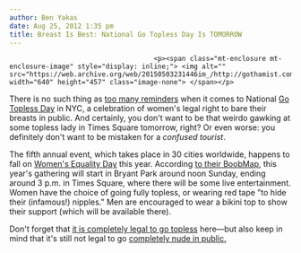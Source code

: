 ```yaml
---
author: Ben Yakas
date: Aug 25, 2012 1:35 pm
title: Breast Is Best: National Go Topless Day Is TOMORROW
---
```


	
										<p><span class="mt-enclosure mt-enclosure-image" style="display: inline;"> <img alt="" src="https://web.archive.org/web/20150503231446im_/http://gothamist.com/upload/2011/08/4toplessday0811.jpg" width="640" height="457" class="image-none"> </span></p>

<p>There is no such thing as <a href="https://web.archive.org/web/20150503231446/http://gothamist.com/2012/08/16/save_the_date_august_26th_is_toples.php">too many reminders</a> when it comes to National <a href="https://web.archive.org/web/20150503231446/http://gothamist.com/tags/toplessday">Go Topless Day</a> in NYC, a celebration of women&apos;s legal right to bare their breasts in public. And certainly, you don&apos;t want to be that weirdo gawking at some topless lady in Times Square tomorrow, right? Or even worse: you definitely don&apos;t want to be mistaken for a <em>confused tourist</em>.</p>

<p>The fifth annual event, which takes place in 30 cities worldwide, happens to fall on <a href="https://web.archive.org/web/20150503231446/http://www.huffingtonpost.com/kate-farrar/womens-equality-day-2012_b_1828607.html">Women&apos;s Equality Day</a> this year. According <a href="https://web.archive.org/web/20150503231446/http://gotopless.org/gotopless-day">to their BoobMap</a>, this year&apos;s gathering will start in Bryant Park around noon Sunday, ending around 3 p.m. in Times Square, where there will be some live entertainment. Women have the choice of going fully topless, or wearing red tape &quot;to hide their (infamous!) nipples.&quot; Men are encouraged to wear a bikini top to show their support (which will be available there).</p>

<p>Don&apos;t forget that <a href="https://web.archive.org/web/20150503231446/http://gothamist.com/tags/topless">it is completely legal to go topless</a> here&#x2014;but also keep in mind that it&apos;s still not legal to go <a href="https://web.archive.org/web/20150503231446/http://gothamist.com/2012/05/19/heres_nsfw_video_of_woman_taking_na.php">completely nude in public.</a></p>					
										
									
				